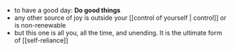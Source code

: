 - to have a good day: **Do good things**
- any other source of joy is outside your [[control of yourself | control]] or is non-renewable
- but this one is all you, all the time, and unending. It is the ultimate form of [[self-reliance]]